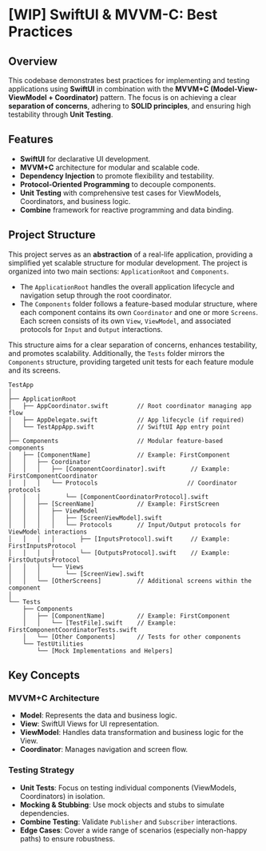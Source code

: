 # [WIP] SwiftUI & MVVM-C: Best Practices

## Overview

This codebase demonstrates best practices for implementing and testing applications using **SwiftUI** in combination with the **MVVM+C (Model-View-ViewModel + Coordinator)** pattern. The focus is on achieving a clear **separation of concerns**, adhering to **SOLID principles**, and ensuring high testability through **Unit Testing**.

## Features

- **SwiftUI** for declarative UI development.
- **MVVM+C** architecture for modular and scalable code.
- **Dependency Injection** to promote flexibility and testability.
- **Protocol-Oriented Programming** to decouple components.
- **Unit Testing** with comprehensive test cases for ViewModels, Coordinators, and business logic.
- **Combine** framework for reactive programming and data binding.

## Project Structure

This project serves as an **abstraction** of a real-life application, providing a simplified yet scalable structure for modular development. The project is organized into two main sections: `ApplicationRoot` and `Components`. 

- The `ApplicationRoot` handles the overall application lifecycle and navigation setup through the root coordinator. 
- The `Components` folder follows a feature-based modular structure, where each component contains its own `Coordinator` and one or more `Screens`. Each screen consists of its own `View`, `ViewModel`, and associated protocols for `Input` and `Output` interactions.

This structure aims for a clear separation of concerns, enhances testability, and promotes scalability. Additionally, the `Tests` folder mirrors the `Components` structure, providing targeted unit tests for each feature module and its screens.


```plaintext
TestApp
│
├── ApplicationRoot
│   ├── AppCoordinator.swift        // Root coordinator managing app flow
│   ├── AppDelegate.swift           // App lifecycle (if required)
│   └── TestAppApp.swift            // SwiftUI App entry point
│
├── Components                      // Modular feature-based components
│   ├── [ComponentName]             // Example: FirstComponent
│   │   ├── Coordinator
│   │   │   ├── [ComponentCoordinator].swift       // Example: FirstComponentCoordinator
│   │   │   └── Protocols                         // Coordinator protocols
│   │   │       └── [ComponentCoordinatorProtocol].swift
│   │   ├── [ScreenName]            // Example: FirstScreen
│   │   │   ├── ViewModel
│   │   │   │   ├── [ScreenViewModel].swift
│   │   │   │   └── Protocols       // Input/Output protocols for ViewModel interactions
│   │   │   │       ├── [InputsProtocol].swift     // Example: FirstInputsProtocol
│   │   │   │       └── [OutputsProtocol].swift    // Example: FirstOutputsProtocol
│   │   │   └── Views
│   │   │       └── [ScreenView].swift
│   │   └── [OtherScreens]          // Additional screens within the component
│
└── Tests
    ├── Components
    │   ├── [ComponentName]         // Example: FirstComponent
    │   │   └── [TestFile].swift    // Example: FirstComponentCoordinatorTests.swift
    │   └── [Other Components]      // Tests for other components
    └── TestUtilities
        └── [Mock Implementations and Helpers]
```

## Key Concepts

### MVVM+C Architecture

- **Model**: Represents the data and business logic.
- **View**: SwiftUI Views for UI representation.
- **ViewModel**: Handles data transformation and business logic for the View.
- **Coordinator**: Manages navigation and screen flow.

### Testing Strategy

- **Unit Tests**: Focus on testing individual components (ViewModels, Coordinators) in isolation.
- **Mocking & Stubbing**: Use mock objects and stubs to simulate dependencies.
- **Combine Testing**: Validate `Publisher` and `Subscriber` interactions.
- **Edge Cases**: Cover a wide range of scenarios (especially non-happy paths) to ensure robustness.
